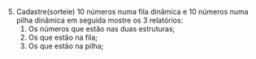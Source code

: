05. Cadastre(sorteie) 10 números numa fila dinâmica e 10 números numa pilha dinâmica em seguida mostre os 3 relatórios:
	1. Os números que estão nas duas estruturas;
	2. Os que estão na fila;
	3. Os que estão na pilha;

